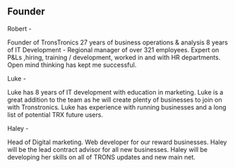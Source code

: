 ## Founder

Robert -

Founder of TronsTronics 
27 years of business operations & analysis 
8 years of IT Development - Regional manager of over 321 employees. Expert on P&Ls ,hiring, training / development, worked in and with HR departments. Open mind thinking has kept me successful.


Luke - 

Luke has 8 years of IT development with education in marketing. Luke is a great addition to the team as he will create plenty of businesses to join on with Tronstronics. Luke has experience with running businesses and a long list of potential TRX future users.

Haley -

Head of Digital marketing. Web developer for our reward businesses. Haley will be the lead contract advisor for all new businesses. Haley will be developing her skills on all of TRONS updates and new main net. 

